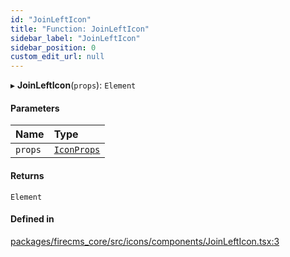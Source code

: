 ```yaml
---
id: "JoinLeftIcon"
title: "Function: JoinLeftIcon"
sidebar_label: "JoinLeftIcon"
sidebar_position: 0
custom_edit_url: null
---
```


▸ **JoinLeftIcon**(`props`): `Element`

#### Parameters

| Name | Type |
| :------ | :------ |
| `props` | [`IconProps`](../types/IconProps.md) |

#### Returns

`Element`

#### Defined in

[packages/firecms_core/src/icons/components/JoinLeftIcon.tsx:3](https://github.com/FireCMSco/firecms/blob/d45f3739/packages/firecms_core/src/icons/components/JoinLeftIcon.tsx#L3)
